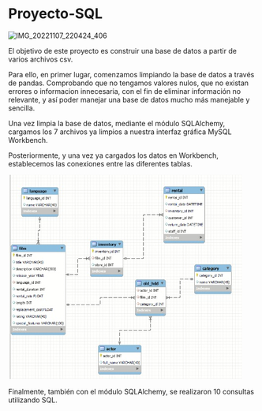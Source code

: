 # Proyecto-SQL

![IMG_20221107_220424_406](https://user-images.githubusercontent.com/114336696/200415423-8477d7d1-316a-4155-8450-27e1127e1492.jpg)

El objetivo de este proyecto es construir una base de datos a partir de varios archivos csv.

Para ello, en primer lugar, comenzamos limpiando la base de datos a través de pandas. Comprobando que no tengamos valores nulos, que no existan errores o informacion innecesaria, con el fin de eliminar información no relevante, y así poder manejar una base de datos mucho más manejable y sencilla.

Una vez limpia la base de datos, mediante el módulo SQLAlchemy, cargamos los 7 archivos ya limpios a nuestra interfaz gráfica MySQL Workbench.

Posteriormente, y una vez ya cargados los datos en Workbench, establecemos las conexiones entre las diferentes tablas.

![Modelo relacional](/img/model.jpg)

Finalmente, también con el módulo SQLAlchemy, se realizaron 10 consultas utilizando SQL.
